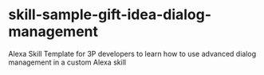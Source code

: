 # skill-sample-gift-idea-dialog-management
Alexa Skill Template for 3P developers to learn how to use advanced dialog management in a custom Alexa skill
